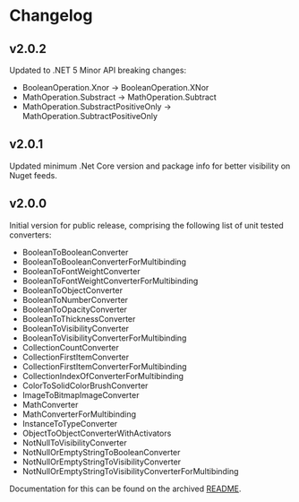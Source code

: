 # Changelog

## v2.0.2
Updated to .NET 5
Minor API breaking changes: 
- BooleanOperation.Xnor -> BooleanOperation.XNor
- MathOperation.Substract -> MathOperation.Subtract
- MathOperation.SubstractPositiveOnly -> MathOperation.SubtractPositiveOnly

## v2.0.1
Updated minimum .Net Core version and package info for better visibility on Nuget feeds.

## v2.0.0
Initial version for public release, comprising the following list of unit tested converters:
- BooleanToBooleanConverter
- BooleanToBooleanConverterForMultibinding
- BooleanToFontWeightConverter
- BooleanToFontWeightConverterForMultibinding
- BooleanToObjectConverter
- BooleanToNumberConverter
- BooleanToOpacityConverter
- BooleanToThicknessConverter
- BooleanToVisibilityConverter
- BooleanToVisibilityConverterForMultibinding
- CollectionCountConverter
- CollectionFirstItemConverter
- CollectionFirstItemConverterForMultibinding
- CollectionIndexOfConverterForMultibinding
- ColorToSolidColorBrushConverter
- ImageToBitmapImageConverter
- MathConverter
- MathConverterForMultibinding
- InstanceToTypeConverter
- ObjectToObjectConverterWithActivators
- NotNullToVisibilityConverter
- NotNullOrEmptyStringToBooleanConverter
- NotNullOrEmptyStringToVisibilityConverter
- NotNullOrEmptyStringToVisibilityConverterForMultibinding

Documentation for this can be found on the archived [README](https://github.com/davidlebourdais/ExtendedWPFConverters/blob/v2.0.0/README.md).
